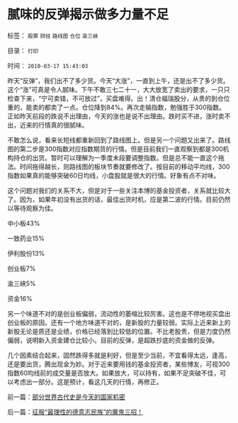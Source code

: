 # 腻味的反弹揭示做多力量不足

标签： `股票` `财经` `路线图` `仓位` `渝三峡` 

目录： `打印`

时间： `2010-03-17 15:43:03`

昨天“反弹”，我们出不了多少货。今天“大涨”，一直到上午，还是出不了多少货。这个“涨”可真是令人腻味。下午不敢三七二十一，大大放宽了卖出的要求，一只只检查下来，“宁可卖错，不可放过”，买盘难得。出！清仓福瑞股分，从贵的到仓位重的，能卖的都卖了一点。仓位降到84%。再次走输指数，勉强胜于300指数。正如昨天前段的跌说不出理由，今天的涨也是说不出理由。跌时买不进，涨时卖不出，近来的行情真的很腻味。

不敢怎么说，看来长短线都重新回到了路线图上。但是另一个问题又出来了。路线图的第二步是300指数对应指数期货的行情。但是目前我们一直观察到都是300机构持仓的出货。暂时可以理解为一季度未段要调整指数。但是总不能一直这个拖法。时间拖得越长，则路线图的板块节奏就要修改了。按目前的移动平均线，300指数如果真的能够突破60日均线，小盘股就是很大的行情。好象有点不对味。

这个问题对我们的关系不大，但是对于一些关注本博的基金投资者，关系就比较大了。因为，如果年初没有出货的话，最佳出货时机，应是第二波的行情。目前仍然以等待观察为佳。

中小板43%

一致药业15%

伊利股份13%

创业板7%

渝三峡5%

资金16%

另一个味道不对的是创业板偏弱，流动性的萎缩比较厉害。这也是不停地视买盘出创业板的原因。还有一个地方味道不对的，是新股的力量较弱。实际上近来新上的新股无论是质还是业绩，价格已经落到比较低的位置。不比老股贵，但是力度仍然偏弱，说明新入资金建仓比较小。目前的反弹，是超跌抄底的资金做的反弹。

几个因素结合起来，固然跌得多就是利好，但是至少当前，不宜看得太远，逢高，还是要出货，腾出现金为妙。对于近来要用钱的基金投资者，某些博友，可视300指数60均线前的成交量是否放大。如果放大，可以持有，如果不足突破不佳，可以考虑出一部分。这是预计，看这几天的行情，再修正。



前一篇：[部分世界古代史是今天的国家机密](../../../2010/3/16/部分世界古代史是今天的国家机密.md)

后一篇：[征服“最理性的德意志民族”的魔鬼三招！](../../../2010/3/17/征服“最理性的德意志民族”的魔鬼三招！.md)